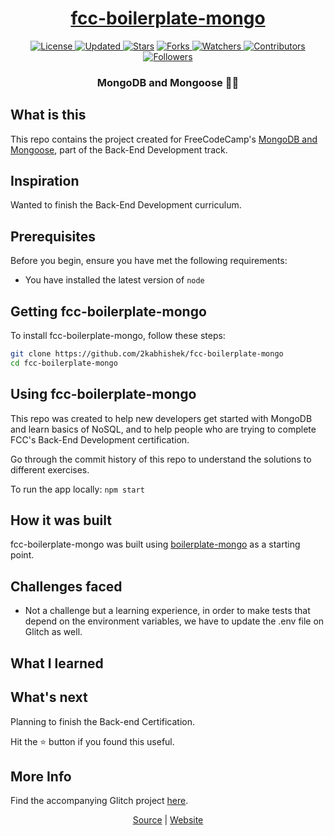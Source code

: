 <div align = "center">

<h1><a href="https://2kabhishek.github.io/fcc-boilerplate-mongo">fcc-boilerplate-mongo</a></h1>

<a href="https://github.com/2KAbhishek/fcc-boilerplate-mongo/blob/main/LICENSE">
<img alt="License" src="https://img.shields.io/github/license/2kabhishek/fcc-boilerplate-mongo?style=plastic&color=white&label=License"> </a>

<a href="https://github.com/2KAbhishek/fcc-boilerplate-mongo/pulse">
<img alt="Updated" src="https://img.shields.io/github/last-commit/2kabhishek/fcc-boilerplate-mongo?style=plastic&color=e30724&label=Updated"> </a>

<a href="https://github.com/2KAbhishek/fcc-boilerplate-mongo/stargazers">
<img alt="Stars" src="https://img.shields.io/github/stars/2kabhishek/fcc-boilerplate-mongo?style=plastic&color=00d451&label=Stars"></a>

<a href="https://github.com/2KAbhishek/fcc-boilerplate-mongo/network/members">
<img alt="Forks" src="https://img.shields.io/github/forks/2kabhishek/fcc-boilerplate-mongo?style=plastic&color=1688f0&label=Forks"> </a>

<a href="https://github.com/2KAbhishek/fcc-boilerplate-mongo/watchers">
<img alt="Watchers" src="https://img.shields.io/github/watchers/2kabhishek/fcc-boilerplate-mongo?style=plastic&color=ff5500&label=Watchers"> </a>

<a href="https://github.com/2KAbhishek/fcc-boilerplate-mongo/graphs/contributors">
<img alt="Contributors" src="https://img.shields.io/github/contributors/2kabhishek/fcc-boilerplate-mongo?style=plastic&color=f0f&label=Contributors"> </a>

<a href="https://github.com/2KAbhishek?tab=followers">
<img alt="Followers" src="https://img.shields.io/github/followers/2kabhishek?color=222&style=plastic&label=Followers"> </a>

<h3>MongoDB and Mongoose 📃🦦</h3>

</div>

## What is this

This repo contains the project created for FreeCodeCamp's [MongoDB and Mongoose](https://www.freecodecamp.org/learn/back-end-development-and-apis/#mongodb-and-mongoose), part of the Back-End Development track.

## Inspiration

Wanted to finish the Back-End Development curriculum.

## Prerequisites

Before you begin, ensure you have met the following requirements:

- You have installed the latest version of `node`

## Getting fcc-boilerplate-mongo

To install fcc-boilerplate-mongo, follow these steps:

```bash
git clone https://github.com/2kabhishek/fcc-boilerplate-mongo
cd fcc-boilerplate-mongo
```

## Using fcc-boilerplate-mongo

This repo was created to help new developers get started with MongoDB and learn basics of NoSQL, and to help people who are trying to complete FCC's Back-End Development certification.

Go through the commit history of this repo to understand the solutions to different exercises.

To run the app locally: `npm start`

## How it was built

fcc-boilerplate-mongo was built using [boilerplate-mongo](https://github.com/freeCodeCamp/boilerplate-mongomongoose/) as a starting point.

## Challenges faced

- Not a challenge but a learning experience, in order to make tests that depend on the environment variables, we have to update the .env file on Glitch as well.

## What I learned

## What's next

Planning to finish the Back-end Certification.

Hit the ⭐ button if you found this useful.

## More Info

Find the accompanying Glitch project [here](https://glitch.com/edit/#!/shimmering-tortoiseshell-play).

<div align="center">

<a href="https://github.com/2KAbhishek/fcc-boilerplate-mongo">Source</a> | <a href="https://2kabhishek.github.io/fcc-boilerplate-mongo">Website</a>

</div>
